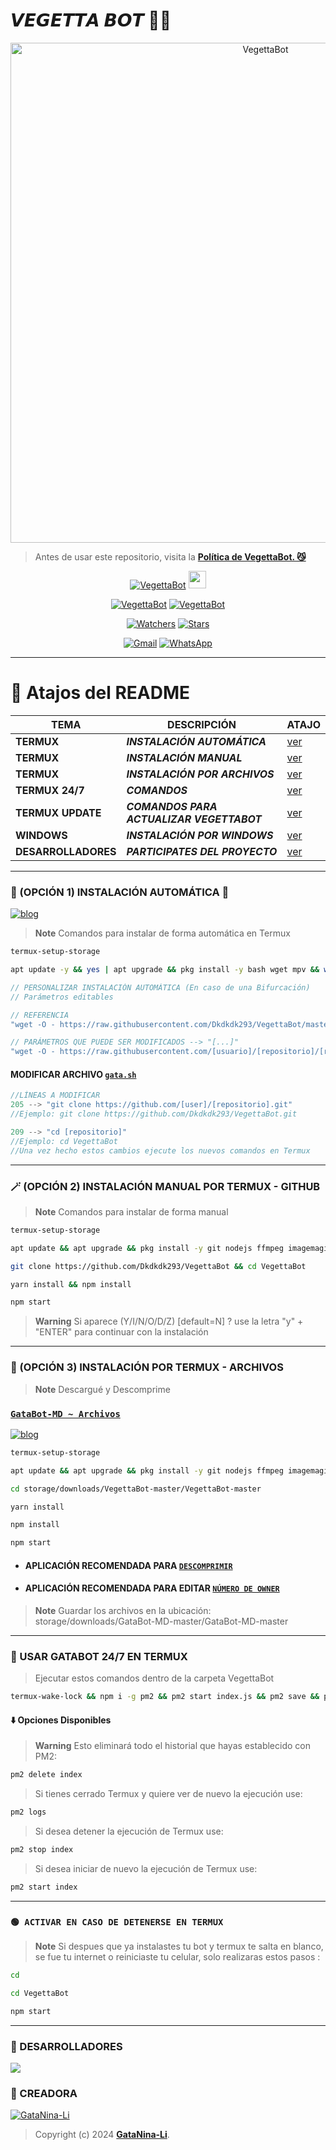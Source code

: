 # 𝙑𝙀𝙂𝙀𝙏𝙏𝘼 𝘽𝙊𝙏 🤠💫
 
<p align="center">
<img src="https://i.imgur.com/UGvr1mz.jpeg" alt="VegettaBot" width="800"/>
  
> Antes de usar este repositorio, visita la **[Política de VegettaBot. 😼](https://github.com/Dkdkdk293/VegettaBot/blob/master/terms.md)** 
</p>

<p align="center">
<a href="#"><img title="VegettaBot" src="https://img.shields.io/badge/SI TE AGRADA EL REPOSITORIO APOYAME CON UNA 🌟 ¡GRACIAS! -red?colorA=%255ff0000&colorB=%23017e40&style=for-the-badge"></a> 
<img src="https://www.icegif.com/wp-content/uploads/2022/10/icegif-1832.gif" height="28px">
</p>  

<p align="center">
<a href="#"><img title="VegettaBot" src="https://img.shields.io/badge/LEA TODO EL README-red?colorA=%F77F48FF&colorB=%F77F48FF&style=for-the-badge"></a> 
<a href="#"><img title="VegettaBot" src="https://img.shields.io/badge/COMPATIBLE CON LA VERSIÓN MULTI DISPOSITIVOS DE WHATSAPP-red?colorA=%F77F48FF&colorB=%F77F48FF&style=for-the-badge"></a>
</p>

<p align="center">   
<a href="https://github.com/Dkdkdk293/VegettaBot/watchers"><img title="Watchers" src="https://img.shields.io/github/watchers/Dkdkdk293/VegettaBot?label=Watchers&color=green&style=flat-square"></a>
<a href="https://github.com/Dkdkdk293/VegettaBot/stargazers"><img title="Stars" src="https://img.shields.io/github/stars/Dkdkdk293/VegettaBot?label=Stars&color=yellow&style=flat-square"></a>
</p>

<div align="center">
  
[![Gmail](https://img.shields.io/badge/Gmail-D14836?style=for-the-badge&logo=gmail&logoColor=white)](mailto:contactovegettabot@gmail.com)
[![WhatsApp](https://img.shields.io/badge/STAFF-25D366?style=for-the-badge&logo=whatsapp&logoColor=white)](https://wa.me/qr/ZCGOPRJ5VLESM1)
</div>



-----
# 📍 Atajos del README

| TEMA | DESCRIPCIÓN | ATAJO |
|------|-------------|-------|
| **TERMUX** | ***INSTALACIÓN AUTOMÁTICA*** |[ver](https://github.com/Dkdkdk293/VegettaBot/tree/master?tab=readme-ov-file#-opci%C3%B3n-1-instalaci%C3%B3n-autom%C3%A1tica-) |
| **TERMUX** | ***INSTALACIÓN MANUAL*** |[ver](https://github.com/Dkdkdk293/VegettaBot/#-opción-2-instalación-manual-por-termux---github) |
| **TERMUX** | ***INSTALACIÓN POR ARCHIVOS*** |[ver](https://github.com/Dkdkdk293/VegettaBot/#-opción-3-instalación-por-termux---archivos) |
| **TERMUX 24/7** | ***COMANDOS*** |[ver](https://github.com/Dkdkdk293/VegettaBot/#-usar-gatabot-247-en-termux) |
| **TERMUX UPDATE** | ***COMANDOS PARA ACTUALIZAR VEGETTABOT*** |[ver](https://github.com/Dkdkdk293/VegettaBot/#-actualizar-gatabot) |
| **WINDOWS** | ***INSTALACIÓN POR WINDOWS*** |[ver](https://github.com/Dkdkdk293/VegettaBot/#-para-usuarios-de-windowsvpsrdp) |
| **DESARROLLADORES** | ***PARTICIPATES DEL PROYECTO*** |[ver](https://github.com/Dkdkdk293/VegettaBot/#-creadora) |
-----
### 🌟 (OPCIÓN 1) INSTALACIÓN AUTOMÁTICA 🫰
[![blog](https://img.shields.io/badge/Instalacion-Automatica-FF0000?style=for-the-badge&logo=youtube&logoColor=white)](https://youtube.com/shorts/PESW8LXXlOI?feature=share)
> **Note** Comandos para instalar de forma automática en Termux  
```bash
termux-setup-storage
```
```bash
apt update -y && yes | apt upgrade && pkg install -y bash wget mpv && wget -O - https://raw.githubusercontent.com/Dkdkdk293/VegettaBot/master/gata.sh | bash
```
```js
// PERSONALIZAR INSTALACIÓN AUTOMÁTICA (En caso de una Bifurcación)
// Parámetros editables

// REFERENCIA
"wget -O - https://raw.githubusercontent.com/Dkdkdk293/VegettaBot/master/gata.sh | bash"

// PARÁMETROS QUE PUEDE SER MODIFICADOS --> "[...]"
"wget -O - https://raw.githubusercontent.com/[usuario]/[repositorio]/[rama]/gata.sh | bash"
```
#### MODIFICAR ARCHIVO [`gata.sh`](https://github.com/Dkdkdk293/VegettaBot/blob/master/gata.sh)
```js
//LÍNEAS A MODIFICAR
205 --> "git clone https://github.com/[user]/[repositorio].git"
//Ejemplo: git clone https://github.com/Dkdkdk293/VegettaBot.git

209 --> "cd [repositorio]"
//Ejemplo: cd VegettaBot
//Una vez hecho estos cambios ejecute los nuevos comandos en Termux
```
-----
### 🪄 (OPCIÓN 2) INSTALACIÓN MANUAL POR TERMUX - GITHUB 
> **Note** Comandos para instalar de forma manual
```bash
termux-setup-storage
```
```bash
apt update && apt upgrade && pkg install -y git nodejs ffmpeg imagemagick yarn
```
```bash
git clone https://github.com/Dkdkdk293/VegettaBot && cd VegettaBot
```
```bash
yarn install && npm install
```
```bash
npm start
```
> **Warning** Si aparece (Y/I/N/O/D/Z) [default=N] ? use la letra "y" + "ENTER" para continuar con la instalación 
------------------
### 📁 (OPCIÓN 3) INSTALACIÓN POR TERMUX - ARCHIVOS
> **Note** Descargué y Descomprime
### [`GataBot-MD ~ Archivos`](https://github.com/Dkdkdk293/VegettaBot/archive/refs/heads/master.zip)
[![blog](https://img.shields.io/badge/Termux-GataBotMD-FF0000?style=for-the-badge&logo=youtube&logoColor=white)
](https://youtu.be/UcWlyQ8u5HE)
```bash
termux-setup-storage
```
```bash
apt update && apt upgrade && pkg install -y git nodejs ffmpeg imagemagick yarn
```
```bash
cd storage/downloads/VegettaBot-master/VegettaBot-master 
```
```bash
yarn install
```
```bash
npm install
```
```bash
npm start
```
* #### APLICACIÓN RECOMENDADA PARA [`DESCOMPRIMIR`](https://play.google.com/store/apps/details?id=com.rarlab.rar)
* #### APLICACIÓN RECOMENDADA PARA EDITAR [`NÚMERO DE OWNER`](https://play.google.com/store/apps/details?id=com.rhmsoft.code)
> **Note** Guardar los archivos en la ubicación: storage/downloads/GataBot-MD-master/GataBot-MD-master   
----
### 🚀 USAR GATABOT 24/7 EN TERMUX 
> Ejecutar estos comandos dentro de la carpeta VegettaBot
```bash
termux-wake-lock && npm i -g pm2 && pm2 start index.js && pm2 save && pm2 logs 
``` 
#### ⬇️ Opciones Disponibles
> **Warning** Esto eliminará todo el historial que hayas establecido con PM2:
```bash 
pm2 delete index
``` 
> Si tienes cerrado Termux y quiere ver de nuevo la ejecución use:
```bash 
pm2 logs 
``` 
> Si desea detener la ejecución de Termux use:
```bash 
pm2 stop index
``` 
> Si desea iniciar de nuevo la ejecución de Termux use:
```bash 
pm2 start index
``` 
---- 
### `🟢 ACTIVAR EN CASO DE DETENERSE EN TERMUX`
> **Note** Si despues que ya instalastes tu bot y termux te salta en blanco, se fue tu internet o reiniciaste tu celular, solo realizaras estos pasos :
```bash
cd
```
```bash
cd VegettaBot
```
```bash
npm start
```
----

### 🌟 DESARROLLADORES
<a href="https://github.com/Dkdkdk293/VegettaBot/graphs/contributors">
<img src="https://contrib.rocks/image?repo=Dkdkdk293/VegettaBot" /> 
</a>


### 🌟 CREADORA 
[![GataNina-Li](https://github.com/sebasmvp.png?size=100)](https://github.com/sebasmvp) 
> Copyright (c) 2024 **[GataNina-Li](https://github.com/Dkdkdk293/VegettaBot/blob/master/LICENSE)**.

